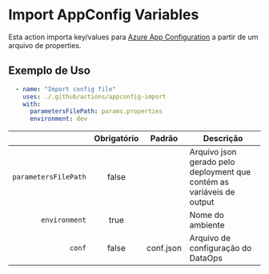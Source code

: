 # Import AppConfig Variables
Esta action importa key/values para [Azure App Configuration](https://docs.microsoft.com/en-us/azure/azure-app-configuration/overview)
a partir de um arquivo de properties.

## Exemplo de Uso
```yaml
  - name: "Import config file"
    uses: ./.github/actions/appconfig-import
    with:
      parametersFilePath: params.properties
      environment: dev
```


|  | Obrigatório | Padrão | Descrição  |
| ---: | :---: | --- | --- |
| `parametersFilePath`      | false      |    | Arquivo json gerado pelo deployment que contém as variáveis de output |
| `environment`      | true      |    | Nome do ambiente |
| `conf`      | false      |   conf.json | Arquivo de configuração do DataOps |
